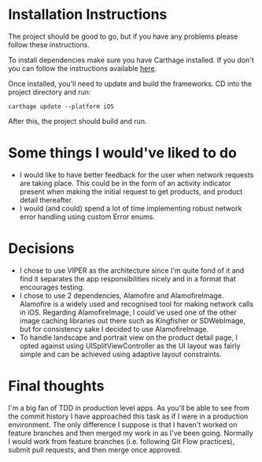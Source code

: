 # Installation Instructions

The project should be good to go, but if you have any problems please follow these instructions.

To install dependencies make sure you have Carthage installed. If you don't you can follow the instructions available [here](https://github.com/Carthage/Carthage/#installing-carthage).

Once installed, you'll need to update and build the frameworks. CD into the project directory and run:

```
carthage update --platform iOS
```

After this, the project should build and run.

# Some things I would've liked to do

- I would like to have better feedback for the user when network requests are taking place. This could be in the form of an activity indicator present when making the initial request to get products, and product detail thereafter.
- I would (and could) spend a lot of time implementing robust network error handling using custom Error enums.

# Decisions

- I chose to use VIPER as the architecture since I'm quite fond of it and find it separates the app responsibilities nicely and in a format that encourages testing.
- I chose to use 2 dependencies, Alamofire and AlamofireImage. Alamofire is a widely used and recognised tool for making network calls in iOS. Regarding AlamofireImage, I could've used one of the other image caching libraries out there such as Kingfisher or SDWebImage, but for consistency sake I decided to use AlamofireImage.
- To handle landscape and portrait view on the product detail page, I opted against using UISplitViewController as the UI layout was fairly simple and can be achieved using adaptive layout constraints.

# Final thoughts

I'm a big fan of TDD in production level apps. As you'll be able to see from the commit history I have approached this task as if I were in a production environment. The only difference I suppose is that I haven't worked on feature branches and then merged my work in as I've been going. Normally I would work from feature branches (i.e. following Git Flow practices), submit pull requests, and then merge once approved.